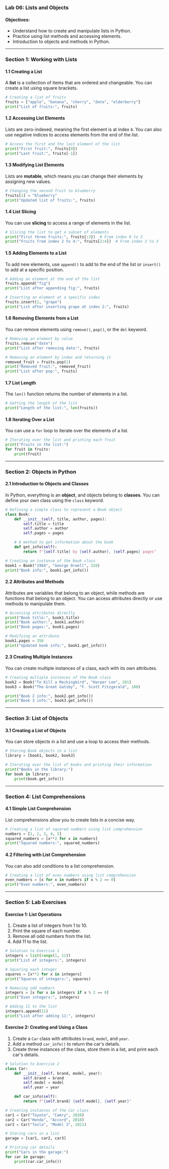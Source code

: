 ### Lab 06: Lists and Objects

#### Objectives:
- Understand how to create and manipulate lists in Python.
- Practice using list methods and accessing elements.
- Introduction to objects and methods in Python.

---

### Section 1: Working with Lists

#### 1.1 Creating a List
A **list** is a collection of items that are ordered and changeable. You can create a list using square brackets.

```python
# Creating a list of fruits
fruits = ["apple", "banana", "cherry", "date", "elderberry"]
print("List of fruits:", fruits)
```

#### 1.2 Accessing List Elements
Lists are zero-indexed, meaning the first element is at index `0`. You can also use negative indices to access elements from the end of the list.

```python
# Access the first and the last element of the list
print("First fruit:", fruits[0])
print("Last fruit:", fruits[-1])
```

#### 1.3 Modifying List Elements
Lists are **mutable**, which means you can change their elements by assigning new values.

```python
# Changing the second fruit to blueberry
fruits[1] = "blueberry"
print("Updated list of fruits:", fruits)
```

#### 1.4 List Slicing
You can use **slicing** to access a range of elements in the list.

```python
# Slicing the list to get a subset of elements
print("First three fruits:", fruits[:3])  # From index 0 to 2
print("Fruits from index 2 to 4:", fruits[2:4])  # From index 2 to 3
```

#### 1.5 Adding Elements to a List
To add new elements, use `append()` to add to the end of the list or `insert()` to add at a specific position.

```python
# Adding an element at the end of the list
fruits.append("fig")
print("List after appending fig:", fruits)

# Inserting an element at a specific index
fruits.insert(2, "grape")
print("List after inserting grape at index 2:", fruits)
```

#### 1.6 Removing Elements from a List
You can remove elements using `remove()`, `pop()`, or the `del` keyword.

```python
# Removing an element by value
fruits.remove("date")
print("List after removing date:", fruits)

# Removing an element by index and returning it
removed_fruit = fruits.pop(1)
print("Removed fruit:", removed_fruit)
print("List after pop:", fruits)
```

#### 1.7 List Length
The `len()` function returns the number of elements in a list.

```python
# Getting the length of the list
print("Length of the list:", len(fruits))
```

#### 1.8 Iterating Over a List
You can use a `for` loop to iterate over the elements of a list.

```python
# Iterating over the list and printing each fruit
print("Fruits in the list:")
for fruit in fruits:
    print(fruit)
```

---

### Section 2: Objects in Python

#### 2.1 Introduction to Objects and Classes
In Python, everything is an **object**, and objects belong to **classes**. You can define your own class using the `class` keyword.

```python
# Defining a simple class to represent a Book object
class Book:
    def __init__(self, title, author, pages):
        self.title = title
        self.author = author
        self.pages = pages

    # A method to get information about the book
    def get_info(self):
        return f"{self.title} by {self.author}, {self.pages} pages"

# Creating an instance of the Book class
book1 = Book("1984", "George Orwell", 328)
print("Book info:", book1.get_info())
```

#### 2.2 Attributes and Methods
Attributes are variables that belong to an object, while methods are functions that belong to an object. You can access attributes directly or use methods to manipulate them.

```python
# Accessing attributes directly
print("Book title:", book1.title)
print("Book author:", book1.author)
print("Book pages:", book1.pages)

# Modifying an attribute
book1.pages = 350
print("Updated book info:", book1.get_info())
```

#### 2.3 Creating Multiple Instances
You can create multiple instances of a class, each with its own attributes.

```python
# Creating multiple instances of the Book class
book2 = Book("To Kill a Mockingbird", "Harper Lee", 281)
book3 = Book("The Great Gatsby", "F. Scott Fitzgerald", 180)

print("Book 2 info:", book2.get_info())
print("Book 3 info:", book3.get_info())
```

---

### Section 3: List of Objects

#### 3.1 Creating a List of Objects
You can store objects in a list and use a loop to access their methods.

```python
# Storing Book objects in a list
library = [book1, book2, book3]

# Iterating over the list of books and printing their information
print("Books in the library:")
for book in library:
    print(book.get_info())
```

---

### Section 4: List Comprehensions

#### 4.1 Simple List Comprehension
List comprehensions allow you to create lists in a concise way.

```python
# Creating a list of squared numbers using list comprehension
numbers = [1, 2, 3, 4, 5]
squared_numbers = [x**2 for x in numbers]
print("Squared numbers:", squared_numbers)
```

#### 4.2 Filtering with List Comprehension
You can also add conditions to a list comprehension.

```python
# Creating a list of even numbers using list comprehension
even_numbers = [x for x in numbers if x % 2 == 0]
print("Even numbers:", even_numbers)
```

---

### Section 5: Lab Exercises

#### Exercise 1: List Operations
1. Create a list of integers from 1 to 10.
2. Print the square of each number.
3. Remove all odd numbers from the list.
4. Add 11 to the list.

```python
# Solution to Exercise 1
integers = list(range(1, 11))
print("List of integers:", integers)

# Squaring each integer
squares = [x**2 for x in integers]
print("Squares of integers:", squares)

# Removing odd numbers
integers = [x for x in integers if x % 2 == 0]
print("Even integers:", integers)

# Adding 11 to the list
integers.append(11)
print("List after adding 11:", integers)
```

#### Exercise 2: Creating and Using a Class
1. Create a `Car` class with attributes `brand`, `model`, and `year`.
2. Add a method `car_info()` to return the car's details.
3. Create three instances of the class, store them in a list, and print each car's details.

```python
# Solution to Exercise 2
class Car:
    def __init__(self, brand, model, year):
        self.brand = brand
        self.model = model
        self.year = year

    def car_info(self):
        return f"{self.brand} {self.model}, {self.year}"

# Creating instances of the Car class
car1 = Car("Toyota", "Camry", 2020)
car2 = Car("Honda", "Accord", 2018)
car3 = Car("Tesla", "Model 3", 2021)

# Storing cars in a list
garage = [car1, car2, car3]

# Printing car details
print("Cars in the garage:")
for car in garage:
    print(car.car_info())
```